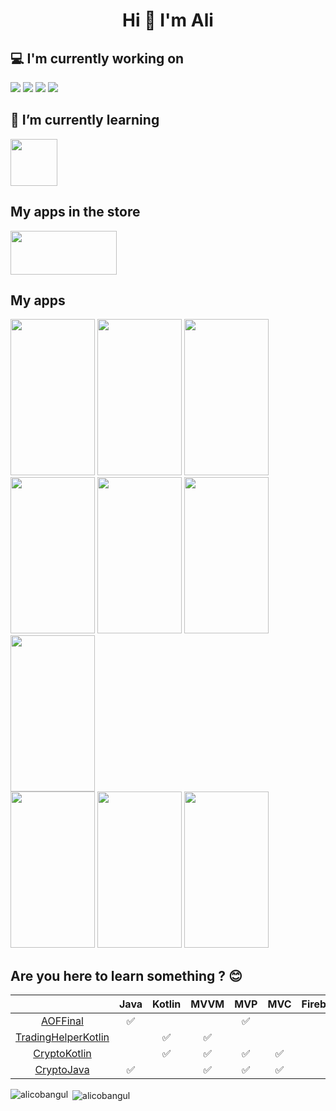 <h1 align="center">Hi 👋 I'm Ali</h1>

## 💻 I'm currently working on

<code><a href="https://developer.android.com/" target="_blank"><img src="https://www.vectorlogo.zone/logos/android/android-ar21.svg"></a></code>
<code><a href="https://firebase.google.com/" target="_blank"><img src="https://www.vectorlogo.zone/logos/firebase/firebase-ar21.svg"></a></code>
<code><img src="https://www.vectorlogo.zone/logos/java/java-ar21.svg"></code>
<code><img src="https://www.vectorlogo.zone/logos/kotlinlang/kotlinlang-ar21.svg"></code>
<br>

## 🌱 I’m currently learning

<code><a href="https://developer.android.com/" target="_blank"><img src="https://tabris.com/wp-content/uploads/2021/06/jetpack-compose-icon_RGB.png" width="75" height="75"></a></code>
<br>

## My apps in the store

[<img src = "https://play.google.com/intl/en_us/badges/static/images/badges/en_badge_web_generic.png" width = "170" height = "70" >](https://play.google.com/store/apps/developer?id=BaseSoftware)

## My apps

<div>
  <img src="https://play-lh.googleusercontent.com/PJMwZ_5gEka300bLdIDj0AjG3nB4DBXvriV9AmUdZAZ5QFeStXoxhgjtnTlKCrznNw=w2560-h1440-rw" width="135" height="250" />
   <img src="https://play-lh.googleusercontent.com/mnES3xJMNk0aqGL_Am26sQyx0Pk8LCOTP4kWytN9Gh90g9zN33NeZHKw2iixDW_R0Ko=w2560-h1440-rw" width="135" height="250" />
   <img src="https://play-lh.googleusercontent.com/T6pMOM0mfm5Km4nHCOxXN63exhPBI5ADUzZmmDavWgjv9A-6_lw0_iKGAVQxCSA4uomd=w2560-h1440-rw" width="135" height="250" />
</div>

<div>
  <img src="https://play-lh.googleusercontent.com/HNkYzpj1jOpKQXxRtVVQY37D6E_nZwLYnetuFu2w0rVrpKEfi6AYjN0nserjhvdwqTtY=w2560-h1440-rw" width="135" height="250" />
   <img src="https://play-lh.googleusercontent.com/m4MJuiCCT6LkhHPILIBhm6bF8NG070uK2QE91VKc_ywSWvrWf2AfKLGJ6yB7SEmLag=w2560-h1440-rw" width="135" height="250" />
   <img src="https://play-lh.googleusercontent.com/SeLPfHc5t1qTsvZYnu8SPJEBPlLLgun3wm7HA5QxlfqV_XZ6lQkVZTZPMFhsWud7YkU=w2560-h1440-rw" width="135" height="250" />
  <img src="https://play-lh.googleusercontent.com/bAmQmH2ikYwoD2x00BW3iwMHrj2k5nm2GWsHWbe8aGe2ldZqqgQK_MN3KMdy-pY6xA=w2560-h1440-rw" width="135" height="250" />
</div>

<div>
  <img src="https://play-lh.googleusercontent.com/ey--CPtTGmcBvUusl-WCZ1vUC8kts6qErDl1ZmH-BxzGLmGc-r_Wq5HGPFQthKeYKUE=w2560-h1440-rw" width="135" height="250" />
   <img src="https://play-lh.googleusercontent.com/ffnzvMqkHOdycyt-Lw26ZrtyVBRtBdhUiohAj-ZuWOxc-bSSiRSh_yMU_y1V1D8xKA=w2560-h1440-rw" width="135" height="250" />
   <img src="https://play-lh.googleusercontent.com/rVeCvT1O88NuibKKCCmPTopMs1TQISLIOM2Dj8-eaaS5Fsap0bbdkmIfa-dAzTrcaMk=w2560-h1440-rw" width="135" height="250" />
</div>

## Are you here to learn something ? :blush:
|  | Java | Kotlin | MVVM | MVP | MVC | Firebase | Hilt | Room | RxJava | Coroutines | Retrofit | Volley | OkHttp
| :---: | :---: | :---: | :---: | :---: | :---: | :---: | :---: | :---: | :---: | :---: | :---: | :---: | :---: |
| [AOFFinal](https://github.com/alicobangul/AOFFinal) | ✅ |  |  | ✅ |  |  | ✅ | ✅ | ✅ |  |  |  |  |
| [TradingHelperKotlin](https://github.com/alicobangul/TradingHelperKotlin) |  | ✅ | ✅ |  |  |  | ✅ |  | ✅ |  | ✅ | ✅ | ✅ |
| [CryptoKotlin](https://github.com/alicobangul/CryptoKotlin-AllArchitecture) |  | ✅ | ✅ | ✅ | ✅ |  | ✅ | ✅ | ✅ |  | ✅ |  |  |
| [CryptoJava](https://github.com/alicobangul/CryptoJava-AllArchitecture) | ✅ |  | ✅ | ✅ | ✅ |  | ✅ | ✅ | ✅ |  | ✅ |  |  |


<p><img align="left" src="https://github-readme-stats.vercel.app/api/top-langs?username=alicobangul&show_icons=true&locale=en&layout=compact" alt="alicobangul" /></p>

<p>&nbsp;<img align="center" src="https://github-readme-stats.vercel.app/api?username=alicobangul&show_icons=true&locale=en" alt="alicobangul" /></p>



